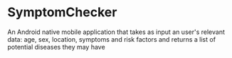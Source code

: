 # SymptomChecker
 An Android native mobile application that takes as input an user's relevant data: age, sex, location, symptoms and risk factors and returns a list of potential diseases they may have

